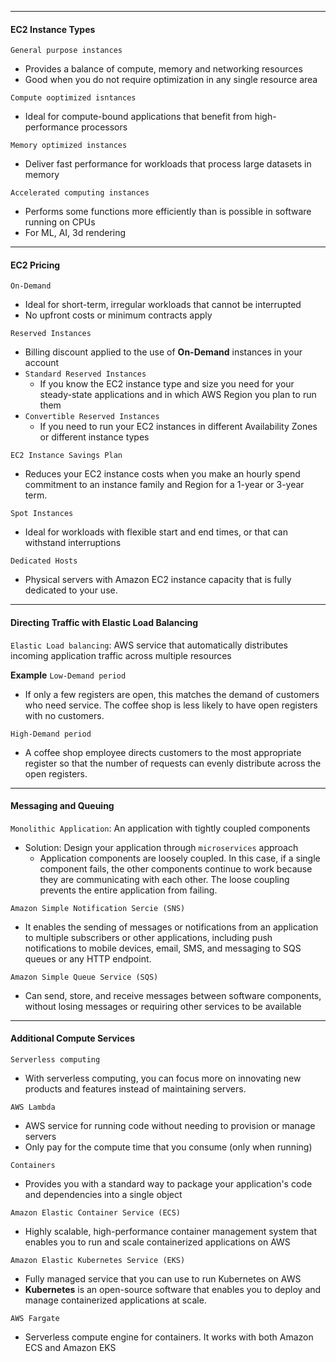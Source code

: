 ***
#### EC2 Instance Types
`General purpose instances`
* Provides a balance of compute, memory and networking resources
* Good when you do not require optimization in any single resource area

`Compute ooptimized isntances`
* Ideal for compute-bound applications that benefit from high-performance processors

`Memory optimized instances`
* Deliver fast performance for workloads that process large datasets in memory

`Accelerated computing instances`
* Performs some functions more efficiently than is possible in software running on CPUs
* For ML, AI, 3d rendering

***

#### EC2 Pricing
`On-Demand`
* Ideal for short-term, irregular workloads that cannot be interrupted
* No upfront costs or minimum contracts apply

`Reserved Instances`
* Billing discount applied to the use of **On-Demand** instances in your account
* `Standard Reserved Instances`
	* If you know the EC2 instance type and size you need for your steady-state applications and in which AWS Region you plan to run them
* `Convertible Reserved Instances`
	* If you need to run your EC2 instances in different Availability Zones or different instance types

`EC2 Instance Savings Plan`
* Reduces your EC2 instance costs when you make an hourly spend commitment to an instance family and Region for a 1-year or 3-year term.

`Spot Instances`
* Ideal for workloads with flexible start and end times, or that can withstand interruptions

`Dedicated Hosts`
* Physical servers with Amazon EC2 instance capacity that is fully dedicated to your use.

***
#### Directing Traffic with Elastic Load Balancing
`Elastic Load balancing`: AWS service that automatically distributes incoming application traffic across multiple resources

**Example**
`Low-Demand period`
* If only a few registers are open, this matches the demand of customers who need service. The coffee shop is less likely to have open registers with no customers. 

`High-Demand period`
* A coffee shop employee directs customers to the most appropriate register so that the number of requests can evenly distribute across the open registers.

***
#### Messaging and Queuing
`Monolithic Application`: An application with tightly coupled components
* Solution: Design your application through `microservices` approach
	* Application components are loosely coupled. In this case, if a single component fails, the other components continue to work because they are communicating with each other. The loose coupling prevents the entire application from failing.

`Amazon Simple Notification Sercie (SNS)`
* It enables the sending of messages or notifications from an application to multiple subscribers or other applications, including push notifications to mobile devices, email, SMS, and messaging to SQS queues or any HTTP endpoint.

`Amazon Simple Queue Service (SQS)`
* Can send, store, and receive messages between software components, without losing messages or requiring other services to be available

***
#### Additional Compute Services
`Serverless computing`
* With serverless computing, you can focus more on innovating new products and features instead of maintaining servers.

`AWS Lambda`
* AWS service for running code without needing to provision or manage servers
* Only pay for the compute time that you consume (only when running)

`Containers`
* Provides you with a standard way to package your application's code and dependencies into a single object

`Amazon Elastic Container Service (ECS)`
* Highly scalable, high-performance container management system that enables you to run and scale containerized applications on AWS

`Amazon Elastic Kubernetes Service (EKS)`
* Fully managed service that you can use to run Kubernetes on AWS
* **Kubernetes** is an open-source software that enables you to deploy and manage containerized applications at scale. 

`AWS Fargate`
* Serverless compute engine for containers. It works with both Amazon ECS and Amazon EKS

